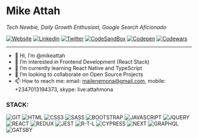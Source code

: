 # Mike Attah

*Tech Newbie, Daily Growth Enthusiast, Google Search Aficionado*

[![Website](https://img.shields.io/badge/website-mikeattah-1da1f2.svg?&style=plastic&logo=website)](https://mikeattah.com/)
[![LinkedIn](https://img.shields.io/badge/linkedin-mikeattah-1da1f2.svg?&style=plastic&logo=linkedin)](https://www.linkedin.com/in/mikeattah/)
[![Twitter](https://img.shields.io/badge/twitter-miikeattah-1da1f2.svg?&style=plastic&logo=twitter)](https://twitter.com/miikeattah)
[![CodeSandBox](https://img.shields.io/badge/codesandbox-mikeattah-1da1f2.svg?&style=plastic&logo=codesandbox)](https://codesandbox.io/u/mikeattah)
[![Codepen](https://img.shields.io/badge/codepen-mikeattah-1da1f2.svg?&style=plastic&logo=codepen)](https://codepen.io/u/mikeattah)
[![Codewars](https://img.shields.io/badge/codewars-mikeattah-1da1f2.svg?&style=plastic&logo=codewars)](https://www.codewars.com/users/mikeattah)
<!-- [![HackerRank](https://img.shields.io/badge/hackerrank-mikeattah-1da1f2.svg?&style=plastic&logo=hackerrank)](https://www.hackerrank.com/mikeattah)
[![Leetcode](https://img.shields.io/badge/leetcode-mikeattah-1da1f2.svg?&style=plastic&logo=leetcode)](https://leetcode.com/mikeattah/) -->

---
- 👋 Hi, I’m @mikeattah
- 👀 I’m interested in Frontend Development (React Stack)
- 🌱 I’m currently learning React Native and TypeScript
- 💞️ I’m looking to collaborate on Open Source Projects
- 📫 How to reach me: email: mailenemona@gmail.com, mobile: +2347013194373, skype: live:attahmona

### STACK:
![GIT](https://img.shields.io/badge/git-1da1f2.svg?&style=plastic&logo=git)
![HTML](https://img.shields.io/badge/html5-1da1f2.svg?&style=plastic&logo=html5)
![CSS3](https://img.shields.io/badge/css3-1da1f2.svg?&style=plastic&logo=css3)
![SASS](https://img.shields.io/badge/sass-1da1f2.svg?&style=plastic&logo=sass)
![BOOTSTRAP](https://img.shields.io/badge/bootstrap-1da1f2.svg?&style=plastic&logo=bootstrap)
![JAVASCRIPT](https://img.shields.io/badge/javascript-1da1f2.svg?&style=plastic&logo=javascript)
![JQUERY](https://img.shields.io/badge/jquery-1da1f2.svg?&style=plastic&logo=jquery)
![REACT](https://img.shields.io/badge/react-1da1f2.svg?&style=plastic&logo=react)
![REDUX](https://img.shields.io/badge/redux-1da1f2.svg?&style=plastic&logo=redux)
![JEST](https://img.shields.io/badge/jest-1da1f2.svg?&style=plastic&logo=jest)
![R-T-L](https://img.shields.io/badge/testinglibrary-1da1f2.svg?&style=plastic&logo=testinglibrary)
![CYPRESS](https://img.shields.io/badge/cypress-1da1f2.svg?&style=plastic&logo=cypress)
![NEXT](https://img.shields.io/badge/nextdotjs-1da1f2.svg?&style=plastic&logo=nextdotjs)
![GRAPHQL](https://img.shields.io/badge/graphql-1da1f2.svg?&style=plastic&logo=graphql)
![GATSBY](https://img.shields.io/badge/gatsby-1da1f2.svg?&style=plastic&logo=gatsby)

<!---
mikeattah/mikeattah is a ✨ special ✨ repository because its `README.md` (this file) appears on your GitHub profile.
You can click the Preview link to take a look at your changes.
--->
